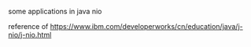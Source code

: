 some applications in java nio

reference of https://www.ibm.com/developerworks/cn/education/java/j-nio/j-nio.html


